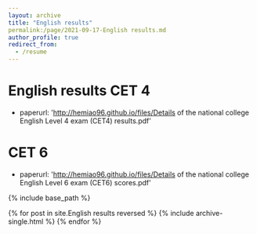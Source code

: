 ```yaml
---
layout: archive
title: "English results"
permalink:/page/2021-09-17-English results.md
author_profile: true
redirect_from:
  - /resume
---
```

English results
CET 4
======
* paperurl: 'http://hemiao96.github.io/files/Details of the national college English Level 4 exam (CET4) results.pdf'

CET 6
======
* paperurl: 'http://hemiao96.github.io/files/Details of the national college English Level 6 exam (CET6) scores.pdf'

{% include base_path %} 


{% for post in site.English results reversed %}
  {% include archive-single.html %}
{% endfor %}
